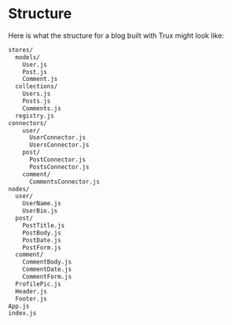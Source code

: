 # Structure

Here is what the structure for a blog built with Trux might look like:

```bash
stores/
  models/
    User.js
    Post.js
    Comment.js
  collections/
    Users.js
    Posts.js
    Comments.js
  registry.js
connectors/
    user/
      UserConnector.js
      UsersConnector.js
    post/
      PostConnector.js
      PostsConnector.js
    comment/
      CommentsConnector.js
nodes/
  user/
    UserName.js
    UserBio.js
  post/
    PostTitle.js
    PostBody.js
    PostDate.js
    PostForm.js
  comment/
    CommentBody.js
    CommentDate.js
    CommentForm.js
  ProfilePic.js
  Header.js
  Footer.js
App.js
index.js
```
